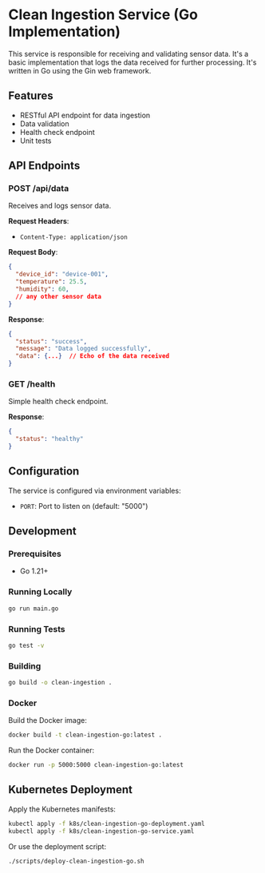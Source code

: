 # Clean Ingestion Service (Go Implementation)

This service is responsible for receiving and validating sensor data. It's a basic implementation that logs the data received for further processing. It's written in Go using the Gin web framework.

## Features

- RESTful API endpoint for data ingestion
- Data validation
- Health check endpoint
- Unit tests

## API Endpoints

### POST /api/data

Receives and logs sensor data.

**Request Headers**:
- `Content-Type: application/json`

**Request Body**:
```json
{
  "device_id": "device-001",
  "temperature": 25.5,
  "humidity": 60,
  // any other sensor data
}
```

**Response**:
```json
{
  "status": "success",
  "message": "Data logged successfully",
  "data": {...}  // Echo of the data received
}
```

### GET /health

Simple health check endpoint.

**Response**:
```json
{
  "status": "healthy"
}
```

## Configuration

The service is configured via environment variables:

- `PORT`: Port to listen on (default: "5000")

## Development

### Prerequisites

- Go 1.21+

### Running Locally

```bash
go run main.go
```

### Running Tests

```bash
go test -v
```

### Building

```bash
go build -o clean-ingestion .
```

### Docker

Build the Docker image:

```bash
docker build -t clean-ingestion-go:latest .
```

Run the Docker container:

```bash
docker run -p 5000:5000 clean-ingestion-go:latest
```

## Kubernetes Deployment

Apply the Kubernetes manifests:

```bash
kubectl apply -f k8s/clean-ingestion-go-deployment.yaml
kubectl apply -f k8s/clean-ingestion-go-service.yaml
```

Or use the deployment script:

```bash
./scripts/deploy-clean-ingestion-go.sh
``` 